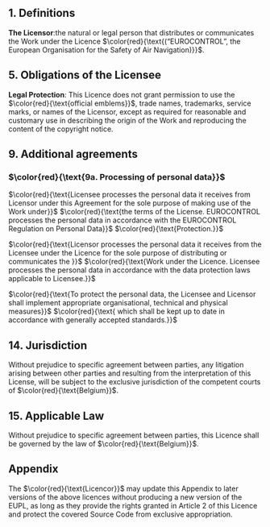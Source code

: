 ## 1. Definitions

**The Licensor**:the natural or legal person that distributes or communicates the Work under the Licence $\color{red}{\text{(“EUROCONTROL”, the European Organisation for the Safety of Air Navigation)}}$.

## 5. Obligations of the Licensee

**Legal Protection**: This Licence does not grant permission to use the $\color{red}{\text{official emblems}}$, trade names, trademarks, service marks, or names of the Licensor, except as required for reasonable and customary use in describing the origin of the Work and reproducing the content of the copyright notice.

## 9. Additional agreements

###  $\color{red}{\text{9a. Processing of personal data}}$

$\color{red}{\text{Licensee processes the personal data it receives from Licensor under this Agreement for the sole purpose of making use of the Work under}}$ $\color{red}{\text{the terms of the License. EUROCONTROL processes the personal data in accordance with the EUROCONTROL Regulation on Personal Data}}$ $\color{red}{\text{Protection.}}$

$\color{red}{\text{Licensor processes the personal data it receives from the Licensee under the Licence for the sole purpose of distributing or communicates the }}$ $\color{red}{\text{Work under the Licence. Licensee processes the personal data in accordance with the data protection laws applicable to Licensee.}}$

$\color{red}{\text{To protect the personal data, the Licensee and Licensor shall implement appropriate organisational, technical and physical measures}}$ $\color{red}{\text{ which shall be kept up to date in accordance with generally accepted standards.}}$

## 14. Jurisdiction
Without prejudice to specific agreement between parties, any litigation arising between other parties and resulting from the interpretation of this License, will be subject to the exclusive jurisdiction of the competent courts of $\color{red}{\text{Belgium}}$.

## 15. Applicable Law
Without prejudice to specific agreement between parties, this Licence shall be governed by the law of $\color{red}{\text{Belgium}}$.

## Appendix
The $\color{red}{\text{Licencor}}$ may update this Appendix to later versions of the above licences without producing a new version of the EUPL, as long as they provide the rights granted in Article 2 of this Licence and protect the covered Source Code from exclusive appropriation.
